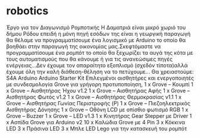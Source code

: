 # robotics
Έργο για τον Διαγωνισμό Ρομποτικής
Η Δαματριά είναι μικρό χωριό του δήμου Ρόδου επειδή η μόνη πηγή εσόδων της είναι η γεωργική παραγωγή θα θέλαμε να προγραμματίσουμε ένα λογισμικό με Arduino το οποίο θα βοηθάει στην παραγωγή της οικονομίας μας.Σκεφτόμαστε να προγραμματίσουμε ένα ρομπότ το οποίο θα ξεχωρίζει τα αυγά της κότα με τους αυτοματισμούς που θα κάνουμε ή για τις ανανεώσιμες πηγές ενέργειας...Δεν έχουμε τον απαραίτητο εξοπλισμό (σχεδόν τίποτα)αλλά έχουμε όλη την καλή διάθεση-θέληση να το πετύχουμε...
Θα χρειαστούμε:
S4A Arduino
Arduino Starter Kit
Επιλεγμένοι αισθητήρες και ενεργοποιητές με συνδεσμολογία Grove για γρήγορη προτυποποίηση,
1 x Grove – Κουμπί
1 x Grove – Αισθητήρας Ήχου v1.2
1 x Grove – Αισθητήρας Αφής
1 x Grove – Αισθητήρας Φωτός v1.2
1 x Grove – Αισθητήρας Θερμοκρασίας v1.1
1 x Grove – Αισθητήρας Γωνίας Περιστροφής (P)
1 x Grove – Πιεζοηλεκτρικός Αισθητήρας Δόνησης
1 x Grove – Οθόνη LCD με οπίσθιο φωτισμό RGB
1 x Grove – Buzzer
1 x Grove – LED v1.3
1 x Κινητήρας Gear Stepper με Driver
1 x Ασπίδα Grove για Arduino v2
10 x Καλώδια Grove με 4 Pin
3 x Κόκκινα LED
3 x Πράσινα LED
3 x Μπλε LED
Lego για την κατασκευή του ρομπότ
